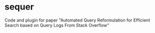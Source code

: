 # sequer
Code and plugin for paper "Automated Query Reformulation for Efficient Search based on Query Logs From Stack Overflow“
